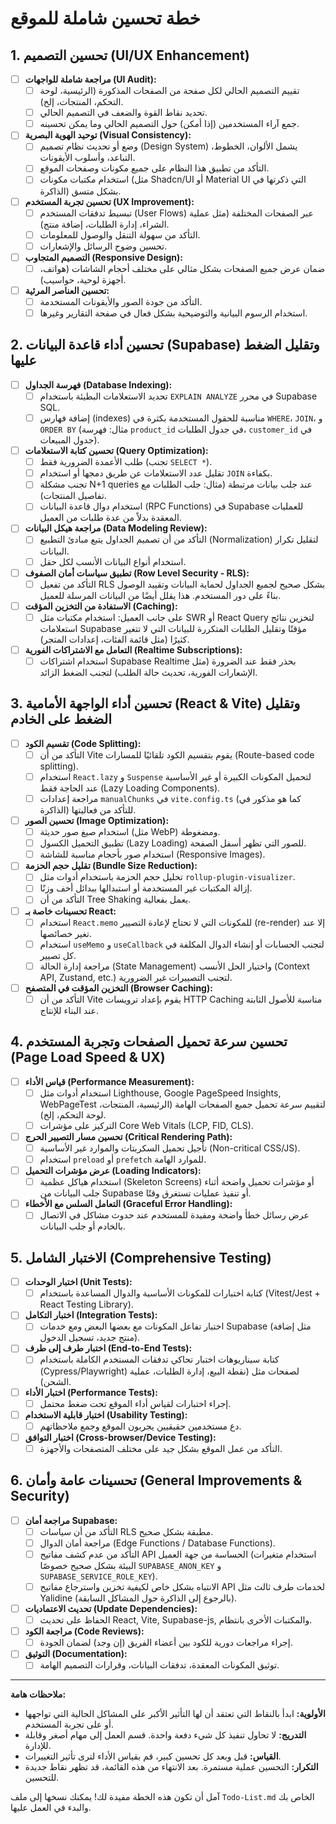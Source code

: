 # خطة تحسين شاملة للموقع

## 1. تحسين التصميم (UI/UX Enhancement)

-   [ ] **مراجعة شاملة للواجهات (UI Audit):**
    -   [ ] تقييم التصميم الحالي لكل صفحة من الصفحات المذكورة (الرئيسية، لوحة التحكم، المنتجات، إلخ).
    -   [ ] تحديد نقاط القوة والضعف في التصميم الحالي.
    -   [ ] جمع آراء المستخدمين (إذا أمكن) حول التصميم الحالي وما يمكن تحسينه.
-   [ ] **توحيد الهوية البصرية (Visual Consistency):**
    -   [ ] وضع أو تحديث نظام تصميم (Design System) يشمل الألوان، الخطوط، التباعد، وأسلوب الأيقونات.
    -   [ ] التأكد من تطبيق هذا النظام على جميع مكونات وصفحات الموقع.
    -   [ ] استخدام مكتبات مكونات (مثل Shadcn/UI أو Material UI التي ذكرتها في الذاكرة) بشكل متسق.
-   [ ] **تحسين تجربة المستخدم (UX Improvement):**
    -   [ ] تبسيط تدفقات المستخدم (User Flows) عبر الصفحات المختلفة (مثل عملية الشراء، إدارة الطلبات، إضافة منتج).
    -   [ ] التأكد من سهولة التنقل والوصول للمعلومات.
    -   [ ] تحسين وضوح الرسائل والإشعارات.
-   [ ] **التصميم المتجاوب (Responsive Design):**
    -   [ ] ضمان عرض جميع الصفحات بشكل مثالي على مختلف أحجام الشاشات (هواتف، أجهزة لوحية، حواسيب).
-   [ ] **تحسين العناصر المرئية:**
    -   [ ] التأكد من جودة الصور والأيقونات المستخدمة.
    -   [ ] استخدام الرسوم البيانية والتوضيحية بشكل فعال في صفحة التقارير وغيرها.

## 2. تحسين أداء قاعدة البيانات (Supabase) وتقليل الضغط عليها

-   [ ] **فهرسة الجداول (Database Indexing):**
    -   [ ] تحديد الاستعلامات البطيئة باستخدام `EXPLAIN ANALYZE` في محرر Supabase SQL.
    -   [ ] إضافة فهارس (indexes) مناسبة للحقول المستخدمة بكثرة في `WHERE`، `JOIN`، و `ORDER BY` (مثال: فهرسة `product_id` في جدول الطلبات، `customer_id` في جدول المبيعات).
-   [ ] **تحسين كتابة الاستعلامات (Query Optimization):**
    -   [ ] طلب الأعمدة الضرورية فقط (تجنب `SELECT *`).
    -   [ ] تقليل عدد الاستعلامات عن طريق دمجها أو استخدام `JOIN` بكفاءة.
    -   [ ] تجنب مشكلة N+1 queries عند جلب بيانات مرتبطة (مثال: جلب الطلبات مع تفاصيل المنتجات).
    -   [ ] استخدام دوال قاعدة البيانات (RPC Functions) في Supabase للعمليات المعقدة بدلاً من عدة طلبات من العميل.
-   [ ] **مراجعة هيكل البيانات (Data Modeling Review):**
    -   [ ] التأكد من أن تصميم الجداول يتبع مبادئ التطبيع (Normalization) لتقليل تكرار البيانات.
    -   [ ] استخدام أنواع البيانات الأنسب لكل حقل.
-   [ ] **تطبيق سياسات أمان الصفوف (Row Level Security - RLS):**
    -   [ ] التأكد من تفعيل RLS بشكل صحيح لجميع الجداول لحماية البيانات وتقييد الوصول بناءً على دور المستخدم. هذا يقلل أيضًا من البيانات المرسلة للعميل.
-   [ ] **الاستفادة من التخزين المؤقت (Caching):**
    -   [ ] على جانب العميل: استخدام مكتبات مثل SWR أو React Query لتخزين نتائج استعلامات Supabase مؤقتًا وتقليل الطلبات المتكررة للبيانات التي لا تتغير كثيرًا (مثل قائمة الفئات، إعدادات المتجر).
-   [ ] **التعامل مع الاشتراكات الفورية (Realtime Subscriptions):**
    -   [ ] استخدام اشتراكات Supabase Realtime بحذر فقط عند الضرورة (مثل الإشعارات الفورية، تحديث حالة الطلب) لتجنب الضغط الزائد.

## 3. تحسين أداء الواجهة الأمامية (React & Vite) وتقليل الضغط على الخادم

-   [ ] **تقسيم الكود (Code Splitting):**
    -   [ ] التأكد من أن Vite يقوم بتقسيم الكود تلقائيًا للمسارات (Route-based code splitting).
    -   [ ] استخدام `React.lazy` و `Suspense` لتحميل المكونات الكبيرة أو غير الأساسية عند الحاجة فقط (Lazy Loading Components).
    -   [ ] مراجعة إعدادات `manualChunks` في `vite.config.ts` (كما هو مذكور في الذاكرة) للتأكد من فعاليتها.
-   [ ] **تحسين الصور (Image Optimization):**
    -   [ ] استخدام صيغ صور حديثة (مثل WebP) ومضغوطة.
    -   [ ] تطبيق التحميل الكسول (Lazy Loading) للصور التي تظهر أسفل الصفحة.
    -   [ ] استخدام صور بأحجام مناسبة للشاشة (Responsive Images).
-   [ ] **تقليل حجم الحزمة (Bundle Size Reduction):**
    -   [ ] تحليل حجم الحزمة باستخدام أدوات مثل `rollup-plugin-visualizer`.
    -   [ ] إزالة المكتبات غير المستخدمة أو استبدالها ببدائل أخف وزنًا.
    -   [ ] التأكد من أن Tree Shaking يعمل بفعالية.
-   [ ] **تحسينات خاصة بـ React:**
    -   [ ] استخدام `React.memo` للمكونات التي لا تحتاج لإعادة التصيير (re-render) إلا عند تغير خصائصها.
    -   [ ] استخدام `useMemo` و `useCallback` لتجنب الحسابات أو إنشاء الدوال المكلفة في كل تصيير.
    -   [ ] مراجعة إدارة الحالة (State Management) واختيار الحل الأنسب (Context API, Zustand, etc.) لتجنب التصييرات غير الضرورية.
-   [ ] **التخزين المؤقت في المتصفح (Browser Caching):**
    -   [ ] التأكد من أن Vite يقوم بإعداد ترويسات HTTP Caching مناسبة للأصول الثابتة عند البناء للإنتاج.

## 4. تحسين سرعة تحميل الصفحات وتجربة المستخدم (Page Load Speed & UX)

-   [ ] **قياس الأداء (Performance Measurement):**
    -   [ ] استخدام أدوات مثل Lighthouse, Google PageSpeed Insights, WebPageTest لتقييم سرعة تحميل جميع الصفحات الهامة (الرئيسية، المنتجات، لوحة التحكم، إلخ).
    -   [ ] التركيز على مؤشرات Core Web Vitals (LCP, FID, CLS).
-   [ ] **تحسين مسار التصيير الحرج (Critical Rendering Path):**
    -   [ ] تأجيل تحميل السكربتات والموارد غير الأساسية (Non-critical CSS/JS).
    -   [ ] استخدام `preload` أو `prefetch` للموارد الهامة.
-   [ ] **عرض مؤشرات التحميل (Loading Indicators):**
    -   [ ] استخدام هياكل عظمية (Skeleton Screens) أو مؤشرات تحميل واضحة أثناء جلب البيانات من Supabase أو تنفيذ عمليات تستغرق وقتًا.
-   [ ] **التعامل السلس مع الأخطاء (Graceful Error Handling):**
    -   [ ] عرض رسائل خطأ واضحة ومفيدة للمستخدم عند حدوث مشاكل في الاتصال بالخادم أو جلب البيانات.

## 5. الاختبار الشامل (Comprehensive Testing)

-   [ ] **اختبار الوحدات (Unit Tests):**
    -   [ ] كتابة اختبارات للمكونات الأساسية والدوال المساعدة باستخدام (Vitest/Jest + React Testing Library).
-   [ ] **اختبار التكامل (Integration Tests):**
    -   [ ] اختبار تفاعل المكونات مع بعضها البعض ومع خدمات Supabase (مثل إضافة منتج جديد، تسجيل الدخول).
-   [ ] **اختبار طرف إلى طرف (End-to-End Tests):**
    -   [ ] كتابة سيناريوهات اختبار تحاكي تدفقات المستخدم الكاملة باستخدام (Cypress/Playwright) لصفحات مثل (نقطة البيع، إدارة الطلبات، عملية الشحن).
-   [ ] **اختبار الأداء (Performance Tests):**
    -   [ ] إجراء اختبارات لقياس أداء الموقع تحت ضغط محتمل.
-   [ ] **اختبار قابلية الاستخدام (Usability Testing):**
    -   [ ] دع مستخدمين حقيقيين يجربون الموقع وجمع ملاحظاتهم.
-   [ ] **اختبار التوافق (Cross-browser/Device Testing):**
    -   [ ] التأكد من عمل الموقع بشكل جيد على مختلف المتصفحات والأجهزة.

## 6. تحسينات عامة وأمان (General Improvements & Security)

-   [ ] **مراجعة أمان Supabase:**
    -   [ ] التأكد من أن سياسات RLS مطبقة بشكل صحيح.
    -   [ ] مراجعة أمان الدوال (Edge Functions / Database Functions).
    -   [ ] التأكد من عدم كشف مفاتيح API الحساسة من جهة العميل (استخدام متغيرات البيئة بشكل صحيح خصوصًا `SUPABASE_ANON_KEY` و `SUPABASE_SERVICE_ROLE_KEY`).
    -   [ ] الانتباه بشكل خاص لكيفية تخزين واسترجاع مفاتيح API لخدمات طرف ثالث مثل Yalidine (بالرجوع إلى الذاكرة حول المشاكل السابقة).
-   [ ] **تحديث الاعتماديات (Update Dependencies):**
    -   [ ] الحفاظ على تحديث React, Vite, Supabase-js, والمكتبات الأخرى بانتظام.
-   [ ] **مراجعة الكود (Code Reviews):**
    -   [ ] إجراء مراجعات دورية للكود بين أعضاء الفريق (إن وجد) لضمان الجودة.
-   [ ] **التوثيق (Documentation):**
    -   [ ] توثيق المكونات المعقدة، تدفقات البيانات، وقرارات التصميم الهامة.

---

**ملاحظات هامة:**

*   **الأولوية:** ابدأ بالنقاط التي تعتقد أن لها التأثير الأكبر على المشاكل الحالية التي تواجهها أو على تجربة المستخدم.
*   **التدريج:** لا تحاول تنفيذ كل شيء دفعة واحدة. قسم العمل إلى مهام أصغر وقابلة للإدارة.
*   **القياس:** قبل وبعد كل تحسين كبير، قم بقياس الأداء لترى تأثير التغييرات.
*   **التكرار:** التحسين عملية مستمرة. بعد الانتهاء من هذه القائمة، قد تظهر نقاط جديدة للتحسين.

آمل أن تكون هذه الخطة مفيدة لك! يمكنك نسخها إلى ملف `Todo-List.md` الخاص بك والبدء في العمل عليها.
